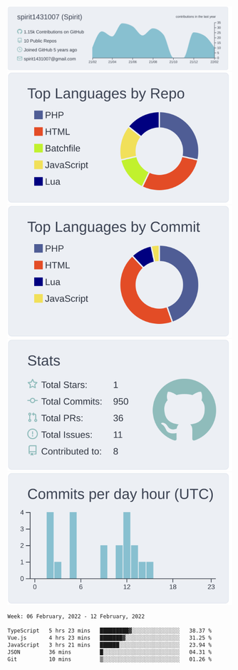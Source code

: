 [![](https://raw.githubusercontent.com/spirit1431007/spirit1431007/master/profile-summary-card-output/nord_bright/0-profile-details.svg)](https://git.io/spiritx)
[![](https://raw.githubusercontent.com/spirit1431007/spirit1431007/master/profile-summary-card-output/nord_bright/1-repos-per-language.svg)](https://git.io/spiritx) [![](https://raw.githubusercontent.com/spirit1431007/spirit1431007/master/profile-summary-card-output/nord_bright/2-most-commit-language.svg)](https://git.io/spiritx)
[![](https://raw.githubusercontent.com/spirit1431007/spirit1431007/master/profile-summary-card-output/nord_bright/3-stats.svg)](https://git.io/spiritx) [![](https://raw.githubusercontent.com/spirit1431007/spirit1431007/master/profile-summary-card-output/nord_bright/4-productive-time.svg)](https://git.io/spiritx)

<!--START_SECTION:waka-->
```text
Week: 06 February, 2022 - 12 February, 2022

TypeScript   5 hrs 23 mins   █████████▓░░░░░░░░░░░░░░░   38.37 % 
Vue.js       4 hrs 23 mins   ███████▓░░░░░░░░░░░░░░░░░   31.25 % 
JavaScript   3 hrs 21 mins   ██████░░░░░░░░░░░░░░░░░░░   23.94 % 
JSON         36 mins         █░░░░░░░░░░░░░░░░░░░░░░░░   04.31 % 
Git          10 mins         ▒░░░░░░░░░░░░░░░░░░░░░░░░   01.26 % 
```
<!--END_SECTION:waka-->
